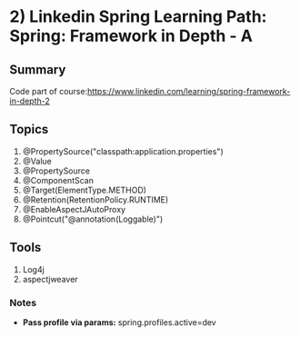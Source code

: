 # 2) Linkedin Spring Learning Path: Spring: Framework in Depth - A
## Summary
Code part of course:https://www.linkedin.com/learning/spring-framework-in-depth-2   

## Topics
1) @PropertySource("classpath:application.properties")
2) @Value
3) @PropertySource
4) @ComponentScan
5) @Target(ElementType.METHOD)
6) @Retention(RetentionPolicy.RUNTIME)
7) @EnableAspectJAutoProxy
8) @Pointcut("@annotation(Loggable)")

## Tools
1) Log4j
2) aspectjweaver

### Notes
* **Pass profile via params:** spring.profiles.active=dev